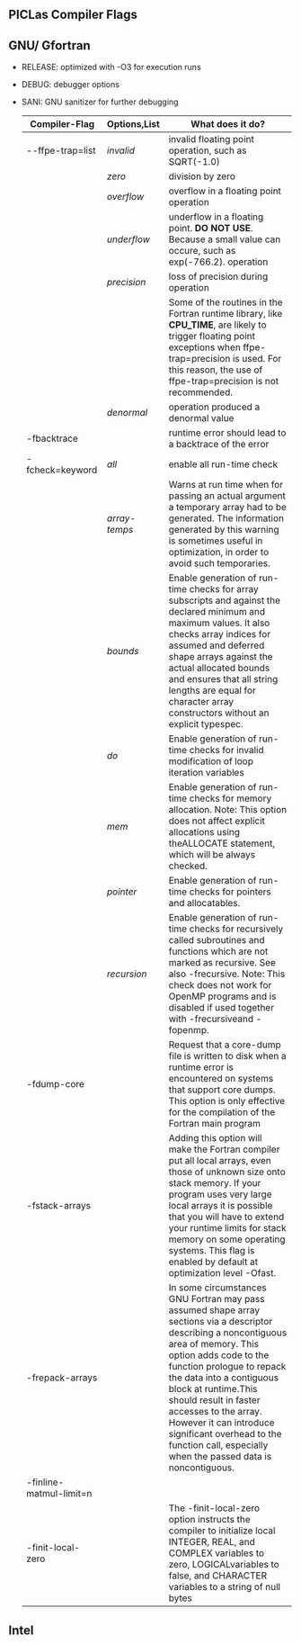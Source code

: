 ## PICLas Compiler Flags 

## GNU/ Gfortran
  * RELEASE: optimized with -O3 for execution runs
  * DEBUG: debugger options
  * SANI: GNU sanitizer for further debugging
  
    | Compiler-Flag           | Options,List  | What does it do?                                                                                                                                                                                                                                                                                                                                                                                                   |
    |-------------------------|---------------|--------------------------------------------------------------------------------------------------------------------------------------------------------------------------------------------------------------------------------------------------------------------------------------------------------------------------------------------------------------------------------------------------------------------|
    |     --ffpe-trap=list    |  *invalid*    | invalid floating point operation, such as SQRT(-1.0)                                                                                                                                                                                                                                                                                                                                                               |
    |                         |     *zero*    | division by zero                                                                                                                                                                                                                                                                                                                                                                                                   |
    |                         |   *overflow*  | overflow in a floating point operation                                                                                                                                                                                                                                                                                                                                                                             |
    |                         |  *underflow*  | underflow in a floating point. **DO NOT USE**. Because a small value can occure, such as exp(-766.2). operation                                                                                                                                                                                                                                                                                                      |
    |                         |  *precision*  | loss of precision during operation                                                                                                                                                                                                                                                                                                                                                                                 |
    |                         |               | Some of the routines in the Fortran runtime library, like **CPU_TIME**, are likely to trigger floating point exceptions when ffpe-trap=precision is used. For this reason, the use of ffpe-trap=precision is not recommended.                                                                                                                                                                                        |
    |                         |   *denormal*  | operation produced a denormal value                                                                                                                                                                                                                                                                                                                                                                                |
    | -fbacktrace             |               | runtime error should lead to a backtrace of the error                                                                                                                                                                                                                                                                                                                                                              |
    | -fcheck=keyword         |     *all*     | enable all run-time check                                                                                                                                                                                                                                                                                                                                                                                          |
    |                         | *array-temps* | Warns at run time when for passing an actual argument a temporary array had to be generated. The information generated by this warning is sometimes useful in optimization, in order to avoid such temporaries.                                                                                                                                                                                                    |
    |                         |    *bounds*   | Enable generation of run-time checks for array subscripts and against the declared minimum and maximum values. It also checks array indices for assumed and deferred shape arrays against the actual allocated bounds and ensures that all string lengths are equal for character array constructors without an explicit typespec.                                                                                 |
    |                         |      *do*     | Enable generation of run-time checks for invalid modification of loop iteration variables                                                                                                                                                                                                                                                                                                                          |
    |                         |     *mem*     | Enable generation of run-time checks for memory allocation. Note: This option does not affect explicit allocations using theALLOCATE statement, which will be always checked.                                                                                                                                                                                                                                      |
    |                         |   *pointer*   | Enable generation of run-time checks for pointers and allocatables.                                                                                                                                                                                                                                                                                                                                                |
    |                         | *recursion*   | Enable generation of run-time checks for recursively called subroutines and functions which are not marked as recursive. See also -frecursive. Note: This check does not work for OpenMP programs and is disabled if used together with -frecursiveand -fopenmp.                                                                                                                                                   |
    | -fdump-core             |               | Request that a core-dump file is written to disk when a runtime error is encountered on systems that support core dumps. This option is only effective for the compilation of the Fortran main program                                                                                                                                                                                                             |
    | -fstack-arrays          |               | Adding this option will make the Fortran compiler put all local arrays, even those of unknown size onto stack memory. If your program uses very large local arrays it is possible that you will have to extend your runtime limits for stack memory on some operating systems. This flag is enabled by default at optimization level -Ofast.                                                                       |
    | -frepack-arrays         |               | In some circumstances GNU Fortran may pass assumed shape array sections via a descriptor describing a noncontiguous area of memory. This option adds code to the function prologue to repack the data into a contiguous block at runtime.This should result in faster accesses to the array. However it can introduce significant overhead to the function call, especially when the passed data is noncontiguous. |
    | -finline-matmul-limit=n |               |                                                                                                                                                                                                                                                                                                                                                                                                                    |
    | -finit-local-zero       |               | The -finit-local-zero option instructs the compiler to initialize local INTEGER, REAL, and COMPLEX variables to zero, LOGICALvariables to false, and CHARACTER variables to a string of null bytes                                                                                                                                                                                                                 |



## Intel


